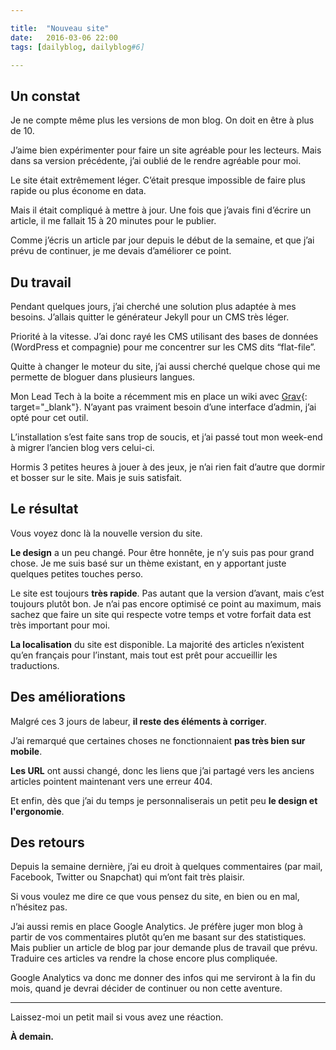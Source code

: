 ```yaml
---

title:  "Nouveau site"
date:   2016-03-06 22:00
tags: [dailyblog, dailyblog#6]

---
```


## Un constat

Je ne compte même plus les versions de mon blog. On doit en être à plus de 10.

J’aime bien expérimenter pour faire un site agréable pour les lecteurs. Mais dans sa version précédente, j’ai oublié de le rendre agréable pour moi.

Le site était extrêmement léger. C’était presque impossible de faire plus rapide ou plus économe en data.

Mais il était compliqué à mettre à jour. Une fois que j’avais fini d’écrire un article, il me fallait 15 à 20 minutes pour le publier.

Comme j’écris un article par jour depuis le début de la semaine, et que j’ai prévu de continuer, je me devais d’améliorer ce point.

## Du travail

Pendant quelques jours, j’ai cherché une solution plus adaptée à mes besoins. J’allais quitter le générateur Jekyll pour un CMS très léger.

Priorité à la vitesse. J’ai donc rayé les CMS utilisant des bases de données (WordPress et compagnie) pour me concentrer sur les CMS dits “flat-file”.

Quitte à changer le moteur du site, j’ai aussi cherché quelque chose qui me permette de bloguer dans plusieurs langues.

Mon Lead Tech à la boite a récemment mis en place un wiki avec [Grav](https://getgrav.org){: target="_blank"}. N’ayant pas vraiment besoin d’une interface d’admin, j’ai opté pour cet outil. 

L’installation s’est faite sans trop de soucis, et j’ai passé tout mon week-end à migrer l’ancien blog vers celui-ci.

Hormis 3 petites heures à jouer à des jeux, je n’ai rien fait d’autre que dormir et bosser sur le site. Mais je suis satisfait.

## Le résultat

Vous voyez donc là la nouvelle version du site.

**Le design** a un peu changé. Pour être honnête, je n’y suis pas pour grand chose. Je me suis basé sur un thème existant, en y apportant juste quelques petites touches perso.

Le site est toujours **très rapide**. Pas autant que la version d’avant, mais c’est toujours plutôt bon. Je n’ai pas encore optimisé ce point au maximum, mais sachez que faire un site qui respecte votre temps et votre forfait data est très important pour moi.

**La localisation** du site est disponible. La majorité des articles n’existent qu’en français pour l’instant, mais tout est prêt pour accueillir les traductions.

## Des améliorations

Malgré ces 3 jours de labeur, **il reste des éléments à corriger**. 

J’ai remarqué que certaines choses ne fonctionnaient **pas très bien sur mobile**. 

**Les URL** ont aussi changé, donc les liens que j’ai partagé vers les anciens articles pointent maintenant vers une erreur 404. 

Et enfin, dès que j’ai du temps je personnaliserais un petit peu **le design et l'ergonomie**.

## Des retours

Depuis la semaine dernière, j’ai eu droit à quelques commentaires (par mail, Facebook, Twitter ou Snapchat) qui m’ont fait très plaisir.

Si vous voulez me dire ce que vous pensez du site, en bien ou en mal, n’hésitez pas.

J’ai aussi remis en place Google Analytics. Je préfère juger mon blog à partir de vos commentaires plutôt qu’en me basant sur des statistiques. Mais publier un article de blog par jour demande plus de travail que prévu. Traduire ces articles va rendre la chose encore plus compliquée.

Google Analytics va donc me donner des infos qui me serviront à la fin du mois, quand je devrai décider de continuer ou non cette aventure.

___

Laissez-moi un petit mail si vous avez une réaction.

**À demain.**